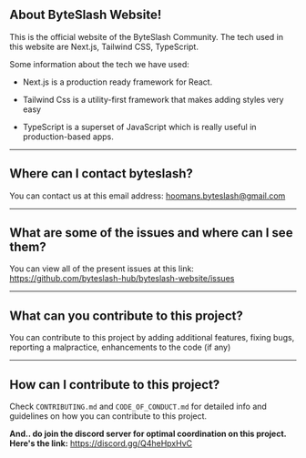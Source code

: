 ## About ByteSlash Website!

This is the official website of the ByteSlash Community. The tech used in this website are Next.js, Tailwind CSS, TypeScript.

Some information about the tech we have used:

- Next.js is a production ready framework for React.

- Tailwind Css is a utility-first framework that makes adding styles very easy

- TypeScript is a superset of JavaScript which is really useful in production-based apps.

<hr>

## Where can I contact byteslash?

You can contact us at this email address: hoomans.byteslash@gmail.com

<hr>

## What are some of the issues and where can I see them?

You can view all of the present issues at this link: https://github.com/byteslash-hub/byteslash-website/issues

<hr>

## What can you contribute to this project?

You can contribute to this project by adding additional features, fixing bugs, reporting a malpractice, enhancements to the code (if any)

<hr>

## How can I contribute to this project?

Check `CONTRIBUTING.md` and `CODE_OF_CONDUCT.md` for detailed info and guidelines on how you can contribute to this project.

**And.. do join the discord server for optimal coordination on this project. Here's the link:** https://discord.gg/Q4heHpxHvC
